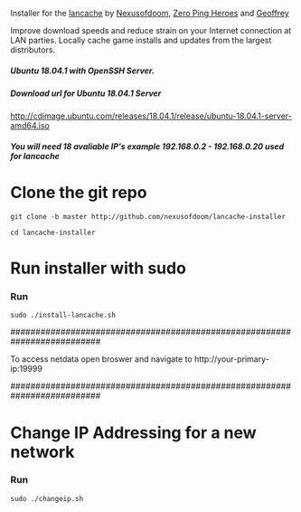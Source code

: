 Installer for the [lancache](https://github.com/zeropingheroes/lancache) by [Nexusofdoom](https://github.com/nexusofdoom), [Zero Ping Heroes](https://github.com/zeropingheroes) and [Geoffrey](https://github.com/bntjah)

Improve download speeds and reduce strain on your Internet connection at LAN parties. Locally cache game installs and updates from the largest distributors.
  
 ##### Ubuntu 18.04.1 with OpenSSH Server.
 
 ##### Download url for Ubuntu 18.04.1 Server  
  http://cdimage.ubuntu.com/releases/18.04.1/release/ubuntu-18.04.1-server-amd64.iso
 
 ##### You will need 18 avaliable IP's example 192.168.0.2 - 192.168.0.20 used for lancache
 
 
# Clone the git repo
 
 `git clone -b master http://github.com/nexusofdoom/lancache-installer`
 
 `cd lancache-installer`
 
# Run installer with sudo

### Run 
 `sudo ./install-lancache.sh`
 
##########################################################################
 
 To access netdata 
 open broswer and navigate to http://your-primary-ip:19999
 
##########################################################################

# Change IP Addressing for a new network
### Run
`sudo ./changeip.sh`